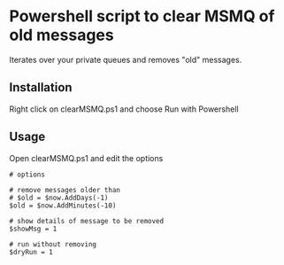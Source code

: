 Powershell script to clear MSMQ of old messages
===================================

Iterates over your private queues and removes "old" messages.

Installation
------------

Right click on clearMSMQ.ps1 and choose Run with Powershell


Usage
-----
Open clearMSMQ.ps1 and edit the options
```
# options 

# remove messages older than
# $old = $now.AddDays(-1)
$old = $now.AddMinutes(-10)

# show details of message to be removed
$showMsg = 1

# run without removing
$dryRun = 1

```
